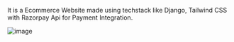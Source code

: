 It is a Ecommerce Website made using techstack like Django, Tailwind CSS with Razorpay Api for Payment Integration.

![image](https://github.com/user-attachments/assets/1019ce59-0659-47fb-885a-dac6f6f25a96)
